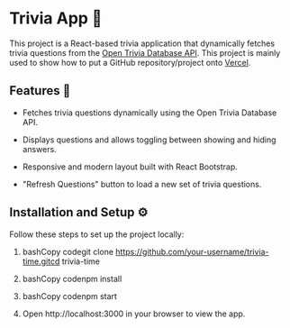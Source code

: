 Trivia App 🎉
==================

This project is a React-based trivia application that dynamically fetches trivia questions from the [Open Trivia Database API](https://opentdb.com/). 
This project is mainly used to show how to put a GitHub repository/project onto [Vercel](https://vercel.com/).

Features 🚀
-----------

*   Fetches trivia questions dynamically using the Open Trivia Database API.
    
*   Displays questions and allows toggling between showing and hiding answers.
    
*   Responsive and modern layout built with React Bootstrap.
    
*   "Refresh Questions" button to load a new set of trivia questions.    


Installation and Setup ⚙️
-------------------------

Follow these steps to set up the project locally:

1.  bashCopy codegit clone https://github.com/your-username/trivia-time.gitcd trivia-time
    
2.  bashCopy codenpm install
    
3.  bashCopy codenpm start
    
4.  Open http://localhost:3000 in your browser to view the app.
